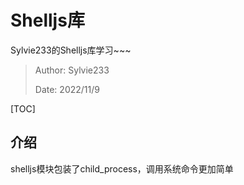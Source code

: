 # Shelljs库

Sylvie233的Shelljs库学习~~~

> Author: Sylvie233
>
> Date: 2022/11/9

[TOC]

## 介绍

shelljs模块包装了child_process，调用系统命令更加简单